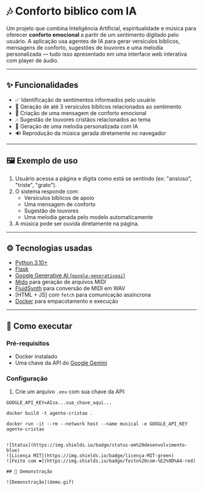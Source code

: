 # 🎶 Conforto biblico com IA

Um projeto que combina Inteligência Artificial, espiritualidade e música para oferecer **conforto emocional** a partir de um sentimento digitado pelo usuário. A aplicação usa agentes de IA para gerar versículos bíblicos, mensagens de conforto, sugestões de louvores e uma melodia personalizada — tudo isso apresentado em uma interface web interativa com player de áudio.

---

## ✨ Funcionalidades

- ✅ Identificação de sentimentos informados pelo usuário
- 📖 Geração de até 3 versículos bíblicos relacionados ao sentimento
- 💌 Criação de uma mensagem de conforto emocional
- 🎶 Sugestão de louvores cristãos relacionados ao tema
- 🎼 Geração de uma melodia personalizada com IA
- 🔊 Reprodução da música gerada diretamente no navegador

---

## 🖼️ Exemplo de uso

1. Usuário acessa a página e digita como está se sentindo (ex: "ansioso", "triste", "grato").
2. O sistema responde com:
   - Versículos bíblicos de apoio
   - Uma mensagem de conforto
   - Sugestão de louvores
   - Uma melodia gerada pelo modelo automaticamente
3. A música pode ser ouvida diretamente na página.

---

## ⚙️ Tecnologias usadas

- [Python 3.10+](https://www.python.org/)
- [Flask](https://flask.palletsprojects.com/)
- [Google Generative AI (`google-generativeai`)](https://github.com/google/generative-ai-python)
- [Mido](https://mido.readthedocs.io/) para geração de arquivos MIDI
- [FluidSynth](https://www.fluidsynth.org/) para conversão de MIDI em WAV
- [HTML + JS] com `fetch` para comunicação assíncrona
- [Docker](https://www.docker.com/) para empacotamento e execução

---

## 🚀 Como executar

### Pré-requisitos

- Docker instalado
- Uma chave da API do [Google Gemini](https://aistudio.google.com/app/apikey)

### Configuração

1. Crie um arquivo `.env` com sua chave da API:

```env
GOOGLE_API_KEY=AIza...sua_chave_aqui...

docker build -t agente-cristao .

docker run -it --rm --network host --name musical -e GOOGLE_API_KEY  agente-cristao


![Status](https://img.shields.io/badge/status-em%20desenvolvimento-blue)
![Licença MIT](https://img.shields.io/badge/licença-MIT-green)
![Feito com ❤️](https://img.shields.io/badge/feito%20com-%E2%9D%A4-red)

## 🎥 Demonstração

![Demonstração](demo.gif)

